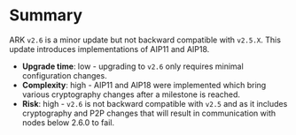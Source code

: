 # Summary

ARK `v2.6` is a minor update but not backward compatible with `v2.5.X`. This update introduces implementations of AIP11 and AIP18.

- **Upgrade time**: low - upgrading to `v2.6` only requires minimal configuration changes.
- **Complexity**: high - AIP11 and AIP18 were implemented which bring various cryptography changes after a milestone is reached.
- **Risk**: high - `v2.6` is not backward compatible with `v2.5` and as it includes cryptography and P2P changes that will result in communication with nodes below 2.6.0 to fail.
